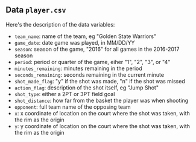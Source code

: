 
## Data `player.csv`

Here's the description of the data variables:

- `team_name`: name of the team, eg "Golden State Warriors"
- `game_date`: date game was played, in MM/DD/YY
- `season`: season of the game, "2016" for all games in the 2016-2017 season
- `period`: period or quarter of the game, eiher "1", "2", "3", or "4"
- `minutes_remaining`: minutes remaining in the period
- `seconds_remaining`: seconds remaining in the current minute
- `shot_made_flag`: "y" if the shot was made, "n" if the shot was missed
- `action_flag`: description of the shot itself, eg "Jump Shot"
- `shot_type`: either a 2PT or 3PT field goal
- `shot_distance`: how far from the basket the player was when shooting
- `opponent`: full team name of the opposing team
- `x`: x coordinate of location on the court where the shot was taken, with the rim as the origin
- `y`: y coordinate of location on the court where the shot was taken, with the rim as the origin
